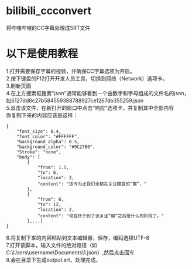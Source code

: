 # bilibili_ccconvert
将哔哩哔哩的CC字幕处理成SRT文件

# 以下是使用教程
1.打开需要保存字幕的视频，并确保CC字幕选项为开启。<br>
2.按下键盘的F12打开开发人员工具，切换到网络（Network）选项卡。<br>
3.刷新页面<br>
4.在上方搜索框搜索"json"通常能够看到一个由数字和字母组成的文件名的json，如6127dd8c27b584559388788927ce1267db355259.json<br>
5.双击该文件，在新打开的窗口中点击“响应”选项卡，并复制其中全部内容<br>
你复制下来的内容应该是这样：<br>
```
{
    "font_size": 0.4,
    "font_color": "#FFFFFF",
    "background_alpha": 0.5,
    "background_color": "#9C27B0",
    "Stroke": "none",
    "body": [
        {
            "from": 1.5,
            "to": 6,
            "location": 2,
            "content": "迄今为止我们全都在关注键盘的“键”，"
        },
        {
            "from": 6,
            "to": 12,
            "location": 2,
            "content": "现在终于到了该关注“键”之后是什么的阶段了。"
        },...]
}
```
6.将复制下来的内容粘贴到文本编辑器，保存，编码选择UTF-8<br>
7.打开该脚本，输入文件的绝对路径（如C:\Users\username\Documents\1.json）,然后点击回车<br>
8.会在目录下生成output.srt，处理完成。<br>

